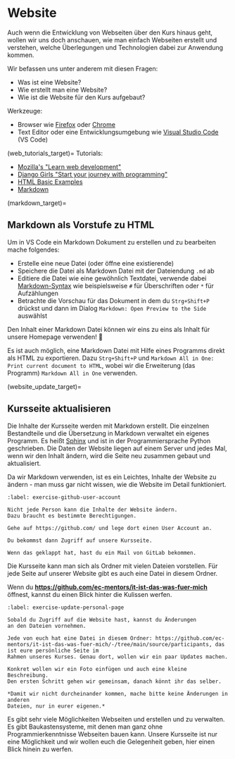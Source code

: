 # Website

Auch wenn die Entwicklung von Webseiten über den Kurs hinaus geht,
wollen wir uns doch anschauen, wie man einfach Webseiten erstellt
und verstehen, welche Überlegungen und Technologien dabei zur
Anwendung kommen.

Wir befassen uns unter anderem mit diesen Fragen:
- Was ist eine Website?
- Wie erstellt man eine Website?
- Wie ist die Website für den Kurs aufgebaut?

Werkzeuge:
- Browser wie [Firefox](https://www.mozilla.org/en-US/firefox/new/) oder [Chrome](https://www.google.com/chrome/index.html)
- Text Editor oder eine Entwicklungsumgebung wie [Visual Studio Code](https://code.visualstudio.com/) (VS Code)

(web_tutorials_target)=
Tutorials:
- [Mozilla's "Learn web development"](https://developer.mozilla.org/en-US/docs/Learn)
- [Django Girls "Start your journey with programming"](https://djangogirls.org/en/resources/)
- [HTML Basic Examples](https://www.w3schools.com/html/html_basic.asp)
- [Markdown](https://commonmark.org/)

(markdown_target)=
## Markdown als Vorstufe zu HTML

Um in VS Code ein Markdown Dokument zu erstellen und zu bearbeiten mache folgendes:
* Erstelle eine neue Datei (oder öffne eine existierende)
* Speichere die Datei als Markdown Datei mit der Dateiendung `.md` ab
* Editiere die Datei wie eine gewöhnlich Textdatei, verwende dabei [Markdown-Syntax](https://commonmark.org/help/) wie beispielsweise `#` für Überschriften oder `*` für Aufzählungen
* Betrachte die Vorschau für das Dokument in dem du `Strg+Shift+P` drückst und dann
  im Dialog `Markdown: Open Preview to the Side` auswählst

Den Inhalt einer Markdown Datei können wir eins zu eins als Inhalt für unsere Homepage
verwenden! 🤸

Es ist auch möglich, eine Markdown Datei mit Hilfe eines Programms direkt als HTML zu
exportieren. Dazu `Strg+Shift+P` und `Markdown All in One: Print current document to HTML`,
wobei wir die Erweiterung (das Programm) `Markdown All in One` verwenden.

(website_update_target)=
## Kursseite aktualisieren

Die Inhalte der Kursseite werden mit Markdown erstellt.
Die einzelnen Bestandteile und die Übersetzung in Markdown verwaltet ein eigenes Programm.
Es heißt [Sphinx](https://www.sphinx-doc.org/en/master/) und ist in der Programmiersprache
Python geschrieben.
Die Daten der Website liegen auf einem Server und jedes Mal, wenn wir den Inhalt ändern, wird
die Seite neu zusammen gebaut und aktualisiert.

Da wir Markdown verwenden, ist es ein Leichtes, Inhalte der Website zu ändern - man muss gar nicht
wissen, wie die Website im Detail funktioniert.


```{exercise} User Account für GitHub.com
:label: exercise-github-user-account

Nicht jede Person kann die Inhalte der Website ändern.
Dazu braucht es bestimmte Berechtigungen.

Gehe auf https://github.com/ und lege dort einen User Account an.

Du bekommst dann Zugriff auf unsere Kursseite.

Wenn das geklappt hat, hast du ein Mail von GitLab bekommen.
```

Die Kursseite kann man sich als Ordner mit vielen Dateien vorstellen.
Für jede Seite auf unserer Website gibt es auch eine Datei in diesem Ordner.

Wenn du **https://github.com/ec-mentors/it-ist-das-was-fuer-mich** öffnest,
kannst du einen Blick hinter die Kulissen werfen.


```{exercise} Update der persönlichen Kursseite
:label: exercise-update-personal-page

Sobald du Zugriff auf die Website hast, kannst du Änderungen
an den Dateien vornehmen.

Jede von euch hat eine Datei in diesem Ordner: https://github.com/ec-mentors/it-ist-das-was-fuer-mich/-/tree/main/source/participants, das ist eure persönliche Seite im
Rahmen unseres Kurses. Genau dort, wollen wir ein paar Updates machen.

Konkret wollen wir ein Foto einfügen und auch eine kleine Beschreibung.
Den ersten Schritt gehen wir gemeinsam, danach könnt ihr das selber.

*Damit wir nicht durcheinander kommen, mache bitte keine Änderungen in anderen
Dateien, nur in eurer eigenen.*
```

Es gibt sehr viele Möglichkeiten Webseiten und erstellen und zu verwalten.
Es gibt Baukastensysteme, mit denen man ganz ohne Programmierkenntnisse Webseiten
bauen kann.
Unsere Kursseite ist nur eine Möglichkeit und wir wollen euch die Gelegenheit
geben, hier einen Blick hinein zu werfen.
